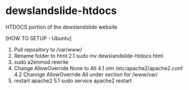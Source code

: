 # dewslandslide-htdocs
HTDOCS portion of the dewslandslide website

[HOW TO SETUP - Ubuntu]
1. Pull repository to /var/www/
2. Rename folder to html
  2.1 sudo mv dewslandslide-htdocs html
3. sudo a2enmod rewrite
4. Change AllowOverride None to All
  4.1 vim /etc/apache2/apache2.conf
  4.2 Channge AllowOverride All under <Directory> section for /www/var/
5. restart apache2
  5.1 sudo service apache2 restart
